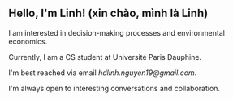 ## Hello, I'm Linh! (xin chào, mình là Linh)

I am interested in decision-making processes and environmental economics. 

Currently, I am a CS student at Université Paris Dauphine. 

I'm best reached via email _hdlinh.nguyen19@gmail.com_.

I'm always open to interesting conversations and collaboration.


